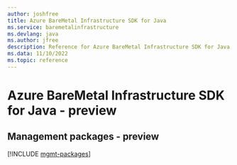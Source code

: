 ```yaml
---
author: joshfree
title: Azure BareMetal Infrastructure SDK for Java
ms.service: baremetalinfrastructure
ms.devlang: java
ms.author: jfree
description: Reference for Azure BareMetal Infrastructure SDK for Java
ms.data: 11/10/2022
ms.topic: reference
---
```

# Azure BareMetal Infrastructure SDK for Java - preview

## Management packages - preview
[!INCLUDE [mgmt-packages](baremetal-infrastructure-mgmt-index.md)]